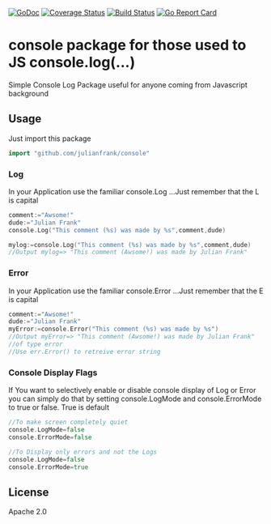 [![GoDoc](https://godoc.org/github.com/julianfrank/console?status.svg)](https://godoc.org/github.com/julianfrank/console)
 [![Coverage Status](https://coveralls.io/repos/github/julianfrank/console/badge.svg?branch=master)](https://coveralls.io/github/julianfrank/console?branch=master) [![Build Status](https://travis-ci.org/julianfrank/console.svg?branch=master)](https://travis-ci.org/julianfrank/console)
 [![Go Report Card](https://goreportcard.com/badge/github.com/julianfrank/console)](https://goreportcard.com/report/github.com/julianfrank/console)

# console package for those used to JS console.log(...)
Simple Console Log Package useful for anyone coming from Javascript background

## Usage
Just import this package
```go
import "github.com/julianfrank/console"
```

### Log
In your Application use the familiar console.Log ...Just remember that the L is capital
```go
comment:="Awsome!"
dude:="Julian Frank"
console.Log("This comment (%s) was made by %s",comment,dude)

mylog:=console.Log("This comment (%s) was made by %s",comment,dude)
//Output mylog=> "This comment (Awsome!) was made by Julian Frank"
```

### Error
In your Application use the familiar console.Error ...Just remember that the E is capital
```go
comment:="Awsome!"
dude:="Julian Frank"
myError:=console.Error("This comment (%s) was made by %s")
//Output myError=> "This comment (Awsome!) was made by Julian Frank" 
//of type error
//Use err.Error() to retreive error string 
```

### Console Display Flags 
If You want to selectively enable or disable console display of Log or Error you can simply do that by setting console.LogMode and console.ErrorMode to true or false. True is default
```go
//To make screen completely quiet
console.LogMode=false
console.ErrorMode=false

//To Display only errors and not the Logs
console.LogMode=false
console.ErrorMode=true
```

## License
Apache 2.0
